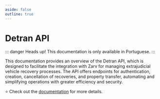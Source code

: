 ```yaml
---
aside: false
outline: true
---
```


# Detran API

::: danger Heads up!
This documentation is only available in Portuguese.
:::

This documentation provides an overview of the Detran API, which is designed to facilitate the integration with Zarv for managing extrajudicial vehicle recovery processes. The API offers endpoints for authentication, creation, cancellation of recoveries, and property transfer, automating and simplifying operations with greater efficiency and security.

⭐️ Check out the [documentation](/pt/detran/) for more details.
